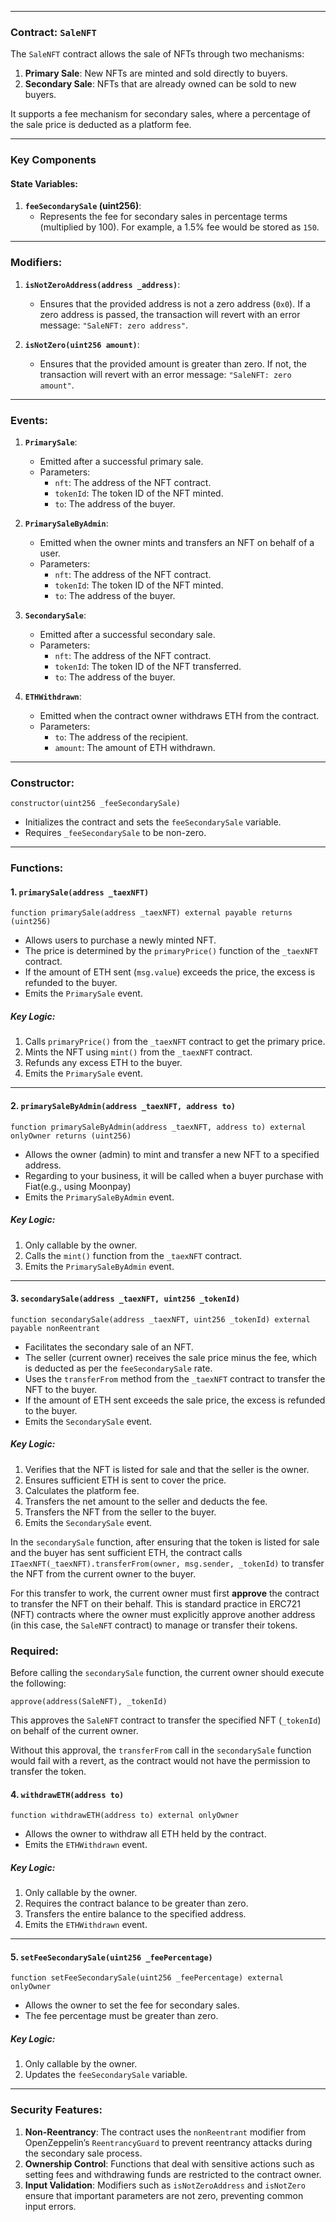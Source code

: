 
---

### **Contract: `SaleNFT`**
The `SaleNFT` contract allows the sale of NFTs through two mechanisms:
1. **Primary Sale**: New NFTs are minted and sold directly to buyers.
2. **Secondary Sale**: NFTs that are already owned can be sold to new buyers.

It supports a fee mechanism for secondary sales, where a percentage of the sale price is deducted as a platform fee.

---

### **Key Components**

#### **State Variables:**
1. **`feeSecondarySale` (uint256)**:
   - Represents the fee for secondary sales in percentage terms (multiplied by 100). For example, a 1.5% fee would be stored as `150`.

---

### **Modifiers:**
1. **`isNotZeroAddress(address _address)`**:
   - Ensures that the provided address is not a zero address (`0x0`). If a zero address is passed, the transaction will revert with an error message: `"SaleNFT: zero address"`.

2. **`isNotZero(uint256 amount)`**:
   - Ensures that the provided amount is greater than zero. If not, the transaction will revert with an error message: `"SaleNFT: zero amount"`.

---

### **Events:**
1. **`PrimarySale`**:
   - Emitted after a successful primary sale.
   - Parameters:
     - `nft`: The address of the NFT contract.
     - `tokenId`: The token ID of the NFT minted.
     - `to`: The address of the buyer.

2. **`PrimarySaleByAdmin`**:
   - Emitted when the owner mints and transfers an NFT on behalf of a user.
   - Parameters:
     - `nft`: The address of the NFT contract.
     - `tokenId`: The token ID of the NFT minted.
     - `to`: The address of the buyer.

3. **`SecondarySale`**:
   - Emitted after a successful secondary sale.
   - Parameters:
     - `nft`: The address of the NFT contract.
     - `tokenId`: The token ID of the NFT transferred.
     - `to`: The address of the buyer.

4. **`ETHWithdrawn`**:
   - Emitted when the contract owner withdraws ETH from the contract.
   - Parameters:
     - `to`: The address of the recipient.
     - `amount`: The amount of ETH withdrawn.

---

### **Constructor:**
```solidity
constructor(uint256 _feeSecondarySale)
```
- Initializes the contract and sets the `feeSecondarySale` variable.
- Requires `_feeSecondarySale` to be non-zero.

---

### **Functions:**

#### **1. `primarySale(address _taexNFT)`**
```solidity
function primarySale(address _taexNFT) external payable returns (uint256)
```
- Allows users to purchase a newly minted NFT.
- The price is determined by the `primaryPrice()` function of the `_taexNFT` contract.
- If the amount of ETH sent (`msg.value`) exceeds the price, the excess is refunded to the buyer.
- Emits the `PrimarySale` event.

##### **Key Logic**:
1. Calls `primaryPrice()` from the `_taexNFT` contract to get the primary price.
2. Mints the NFT using `mint()` from the `_taexNFT` contract.
3. Refunds any excess ETH to the buyer.
4. Emits the `PrimarySale` event.

---

#### **2. `primarySaleByAdmin(address _taexNFT, address to)`**
```solidity
function primarySaleByAdmin(address _taexNFT, address to) external onlyOwner returns (uint256)
```
- Allows the owner (admin) to mint and transfer a new NFT to a specified address.
- Regarding to your business, it will be called when a buyer purchase with Fiat(e.g., using Moonpay)
- Emits the `PrimarySaleByAdmin` event.

##### **Key Logic**:
1. Only callable by the owner.
2. Calls the `mint()` function from the `_taexNFT` contract.
3. Emits the `PrimarySaleByAdmin` event.

---

#### **3. `secondarySale(address _taexNFT, uint256 _tokenId)`**
```solidity
function secondarySale(address _taexNFT, uint256 _tokenId) external payable nonReentrant
```
- Facilitates the secondary sale of an NFT.
- The seller (current owner) receives the sale price minus the fee, which is deducted as per the `feeSecondarySale` rate.
- Uses the `transferFrom` method from the `_taexNFT` contract to transfer the NFT to the buyer.
- If the amount of ETH sent exceeds the sale price, the excess is refunded to the buyer.
- Emits the `SecondarySale` event.

##### **Key Logic**:
1. Verifies that the NFT is listed for sale and that the seller is the owner.
2. Ensures sufficient ETH is sent to cover the price.
3. Calculates the platform fee.
4. Transfers the net amount to the seller and deducts the fee.
5. Transfers the NFT from the seller to the buyer.
6. Emits the `SecondarySale` event.

In the `secondarySale` function, after ensuring that the token is listed for sale and the buyer has sent sufficient ETH, the contract calls `ITaexNFT(_taexNFT).transferFrom(owner, msg.sender, _tokenId)` to transfer the NFT from the current owner to the buyer.

For this transfer to work, the current owner must first **approve** the contract to transfer the NFT on their behalf. This is standard practice in ERC721 (NFT) contracts where the owner must explicitly approve another address (in this case, the `SaleNFT` contract) to manage or transfer their tokens.

### Required:
Before calling the `secondarySale` function, the current owner should execute the following:
```solidity
approve(address(SaleNFT), _tokenId)
```
This approves the `SaleNFT` contract to transfer the specified NFT (`_tokenId`) on behalf of the current owner.

Without this approval, the `transferFrom` call in the `secondarySale` function would fail with a revert, as the contract would not have the permission to transfer the token.


#### **4. `withdrawETH(address to)`**
```solidity
function withdrawETH(address to) external onlyOwner
```
- Allows the owner to withdraw all ETH held by the contract.
- Emits the `ETHWithdrawn` event.

##### **Key Logic**:
1. Only callable by the owner.
2. Requires the contract balance to be greater than zero.
3. Transfers the entire balance to the specified address.
4. Emits the `ETHWithdrawn` event.

---

#### **5. `setFeeSecondarySale(uint256 _feePercentage)`**
```solidity
function setFeeSecondarySale(uint256 _feePercentage) external onlyOwner
```
- Allows the owner to set the fee for secondary sales.
- The fee percentage must be greater than zero.

##### **Key Logic**:
1. Only callable by the owner.
2. Updates the `feeSecondarySale` variable.

---

### **Security Features:**
1. **Non-Reentrancy**: The contract uses the `nonReentrant` modifier from OpenZeppelin’s `ReentrancyGuard` to prevent reentrancy attacks during the secondary sale process.
2. **Ownership Control**: Functions that deal with sensitive actions such as setting fees and withdrawing funds are restricted to the contract owner.
3. **Input Validation**: Modifiers such as `isNotZeroAddress` and `isNotZero` ensure that important parameters are not zero, preventing common input errors.
